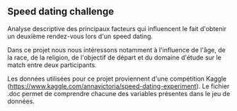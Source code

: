 ## Speed dating challenge

Analyse descriptive des principaux facteurs qui influencent le fait d'obtenir un deuxième rendez-vous lors d'un speed dating.

Dans ce projet nous nous intéressons notamment à l'influence de l'âge, de la race, de la religion, de l'objectif de départ et du domaine d'étude sur le match entre deux participants.

Les données utilisées pour ce projet proviennent d'une compétition Kaggle (https://www.kaggle.com/annavictoria/speed-dating-experiment). Le fichier .doc permet de comprendre chacune des variables présentes dans le jeu de données.


